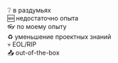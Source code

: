 :grey_question: в раздумьях  
:new: недостаточно опыта  
:eyeglasses: по моему опыту  
:recycle: уменьшение проектных знаний  
:skull: EOL/RIP  
:outbox_tray: out-of-the-box
